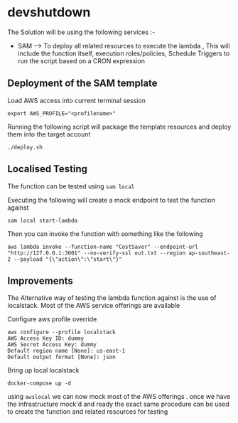 # devshutdown

The Solution will be using the following services :-
 - SAM --> To deploy all related resources to execute the lambda , This will include the function itself, execution roles/policies, Schedule Triggers to run the script based on a CRON expression

## Deployment of the SAM template

Load AWS access into current terminal session

```
export AWS_PROFILE="<profilename>"
```

Running the following script will package the template resources and deploy them into the target account

```
./deploy.sh

```
## Localised Testing

The function can be tested using  `sam local`

Executing the following will create a  mock endpoint to test the function against

```
sam local start-lambda
```

Then you can invoke the function with something like the following

```
aws lambda invoke --function-name "CostSaver" --endpoint-url "http://127.0.0.1:3001" --no-verify-ssl out.txt --region ap-southeast-2 --payload "{\"action\":\"start\"}"

```

## Improvements

The Alternative way of testing the lambda function against is the use of localstack. Most of the AWS service offerings are available

Configure aws profile override
```
aws configure --profile localstack
AWS Access Key ID: dummy
AWS Secret Access Key: dummy
Default region name [None]: us-east-1
Default output format [None]: json
```

Bring up local localstack

```
docker-compose up -d
```

using `awslocal` we can now mock most of the AWS offerings . once we have the  infrastructure mock'd and ready the exact same procedure can be used to create the function and related resources for testing

